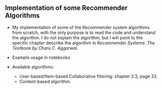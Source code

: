 ## Implementation of some Recommender Algorithms

* My implementation of some of the Recommender system algorithms from scratch, with the only purpose is to read the code and understand the algorithm. I do not explain the algorithm, but I will point to the specific chapter describe the algorithm in *Recommender Systems: The Textbook by Charu C. Aggarwal*.


* Example usage in notebooks

* Available algorithms:
  - User-based/Item-based Collaborative filtering: chapter 2.3, page 33.
  - Content-based algorithm.

